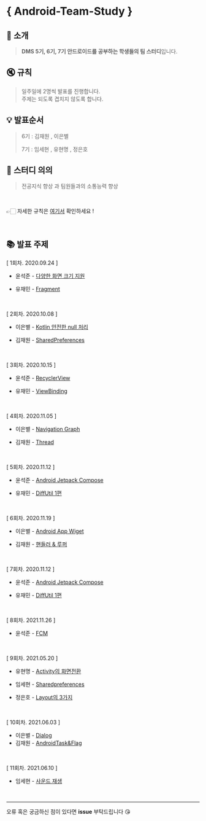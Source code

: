 # { Android-Team-Study }

## :mega: 소개
 > **DMS 5기, 6기, 7기 안드로이드를 공부하는 학생들의 팀 스터디**입니다.  

## :mute: 규칙
> 일주일에 2명씩 발표를 진행합니다.  
> 주제는 되도록 겹치지 않도록 합니다.   

## 💡 발표순서
> 6기 : 김재원 , 이은별
> 
> 7기 : 임세현 , 유현명 , 정은호


## 📃 스터디 의의
> 전공지식 향상 과 팀원들과의 소통능력 향상



<br/>

👉🏻 자세한 규칙은 [여기서](https://github.com/Develop-Team-Study/Android-Team-Study/blob/master/RULES.md) 확인하세요 !

<br/>


## 📚 발표 주제

[ 1회차. 2020.09.24 ] 

- 윤석준 - [다양한 화면 크기 지원](https://github.com/Develop-Team-Study/Android-Team-Study/blob/master/2020.09.24/%EB%8B%A4%EC%96%91%ED%95%9C%20%ED%99%94%EB%A9%B4%20%ED%81%AC%EA%B8%B0%20%EC%A7%80%EC%9B%90.key)

- 유재민 - [Fragment]()

<br/>

[ 2회차. 2020.10.08 ] 

- 이은별 - [Kotlin 안전한 null 처리](https://github.com/Develop-Team-Study/Android-Team-Study/tree/master/2020.10.08)

- 김재원 - [SharedPreferences](https://github.com/jaewonkim1468/AndroidStudy/blob/master/AndroidStudy/SharedPreferences_study.md)

<br/>

[ 3회차. 2020.10.15 ]

- 윤석준 - [RecyclerView](https://github.com/Develop-Team-Study/Android-Team-Study/tree/master/2020.10.15/RecyclerView)

- 유재민 - [ViewBinding](https://github.com/Develop-Team-Study/Android-Team-Study/tree/master/2020.10.15/ViewBinding)
<br/>

[ 4회차. 2020.11.05 ]

- 이은별 - [Navigation Graph](https://github.com/Develop-Team-Study/Android-Team-Study/tree/master/2020.11.05)

- 김재원 - [Thread](https://github.com/Develop-Team-Study/Android-Team-Study/tree/master/2020.11.05)
<br/>

[ 5회차. 2020.11.12 ]

- 윤석준 - [Android Jetpack Compose](https://github.com/Develop-Team-Study/Android-Team-Study/blob/master/2020.11.12/Android%20Jetpack%20Compose.key)

- 유재민 - [DiffUtil 1편](https://github.com/Develop-Team-Study/Android-Team-Study/blob/master/2020.11.12/DiffUtil%201%ED%8E%B8.pptx)
<br/>

[ 6회차. 2020.11.19 ]

- 이은별 - [Android App Wiget](https://github.com/Develop-Team-Study/Android-Team-Study/blob/master/2020.11.19/%EC%95%88%EB%93%9C%EB%A1%9C%EC%9D%B4%EB%93%9C%20%EC%95%B1%20%EC%9C%84%EC%A0%AF%20.key)

- 김재원 - [핸들러 & 루퍼](https://github.com/Develop-Team-Study/Android-Team-Study/blob/master/2020.11.19/%ED%95%B8%EB%93%A4%EB%9F%AC%26%EB%A3%A8%ED%8D%BC.pptx)
<br/>

[ 7회차. 2020.11.12 ]

- 윤석준 - [Android Jetpack Compose](https://github.com/Develop-Team-Study/Android-Team-Study/blob/master/2020.11.12/Android%20Jetpack%20Compose.key)

- 유재민 - [DiffUtil 1편](https://github.com/Develop-Team-Study/Android-Team-Study/blob/master/2020.11.12/DiffUtil%201%ED%8E%B8.pptx)
<br/>


[ 8회차. 2021.11.26 ]

- 윤석준 - [FCM](https://github.com/Develop-Team-Study/Android-Team-Study/tree/master/2020.11.26)
<br/>



[ 9회차. 2021.05.20 ]

- 유현명 - [Activity의 화면전환](https://github.com/Develop-Team-Study/Android-Team-Study/blob/master/2021.05.20/2021.5.20%20Activity%20%ED%99%94%EB%A9%B4%20%EC%A0%84%ED%99%98.pptx)

- 임세현 - [Sharedpreferences](https://github.com/Develop-Team-Study/Android-Team-Study/blob/master/2021.05.20/sharedpreferences_study.pptx)

- 정은호 - [Layout의 3가지](https://github.com/Develop-Team-Study/Android-Team-Study/blob/master/2021.05.20/%EB%A0%88%EC%9D%B4%EC%95%84%EC%9B%83%203%EA%B0%80%EC%A7%80.pptx)

<br/>

[ 10회차. 2021.06.03 ]

- 이은별 - [Dialog](https://github.com/Develop-Team-Study/Android-Team-Study/blob/master/2021.06.03/Dialog.key)
- 김재원 - [AndroidTask&Flag](https://github.com/Develop-Team-Study/Android-Team-Study/blob/master/2021.06.03/AndroidTask%26Flag.key)

<br/>

[ 11회차. 2021.06.10 ]

- 임세현 - [사운드 재생](https://github.com/Develop-Team-Study/Android-Team-Study/tree/master/2021.06.10)

<br/>


--------------
오류 혹은 궁금하신 점이 있다면 **issue** 부탁드립니다 😘


